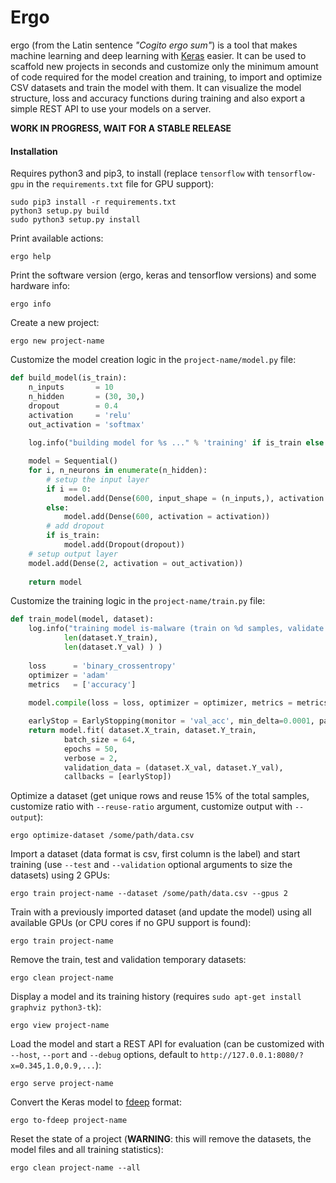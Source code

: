 # Ergo

ergo (from the Latin sentence *"Cogito ergo sum"*) is a tool that makes machine learning and deep learning with [Keras](https://keras.io/) easier. It can be used to scaffold new projects in seconds and customize only the minimum amount of code required for the model creation and training, to import and optimize CSV datasets and train the model with them. It can visualize the model structure, loss and accuracy functions during training and also export a simple REST API to use your models on a server.

**WORK IN PROGRESS, WAIT FOR A STABLE RELEASE**

#### Installation

Requires python3 and pip3, to install (replace `tensorflow` with `tensorflow-gpu` in the `requirements.txt` file for GPU support):

    sudo pip3 install -r requirements.txt
    python3 setup.py build
    sudo python3 setup.py install

Print available actions:

    ergo help

Print the software version (ergo, keras and tensorflow versions) and some hardware info:

    ergo info

Create a new project:

    ergo new project-name

Customize the model creation logic in the `project-name/model.py` file:

```python
def build_model(is_train):  
    n_inputs       = 10
    n_hidden       = (30, 30,)
    dropout        = 0.4
    activation     = 'relu'
    out_activation = 'softmax'
  
    log.info("building model for %s ..." % 'training' if is_train else 'evaluation')

    model = Sequential()
    for i, n_neurons in enumerate(n_hidden):
        # setup the input layer
        if i == 0:
            model.add(Dense(600, input_shape = (n_inputs,), activation = activation))
        else:
            model.add(Dense(600, activation = activation))
        # add dropout
        if is_train:
            model.add(Dropout(dropout))
    # setup output layer
    model.add(Dense(2, activation = out_activation))
    
    return model
```

Customize the training logic in the `project-name/train.py` file:

```python
def train_model(model, dataset):
    log.info("training model is-malware (train on %d samples, validate on %d) ..." % ( \
            len(dataset.Y_train), 
            len(dataset.Y_val) ) )
    
    loss      = 'binary_crossentropy'
    optimizer = 'adam'
    metrics   = ['accuracy']
    
    model.compile(loss = loss, optimizer = optimizer, metrics = metrics)

    earlyStop = EarlyStopping(monitor = 'val_acc', min_delta=0.0001, patience = 5, mode = 'auto')
    return model.fit( dataset.X_train, dataset.Y_train,
            batch_size = 64,
            epochs = 50,
            verbose = 2,
            validation_data = (dataset.X_val, dataset.Y_val),
            callbacks = [earlyStop])
```

Optimize a dataset (get unique rows and reuse 15% of the total samples, customize ratio with `--reuse-ratio` argument, customize output with `--output`):

    ergo optimize-dataset /some/path/data.csv

Import a dataset (data format is csv, first column is the label) and start training (use `--test` and `--validation` optional arguments to size the datasets) using 2 GPUs:

    ergo train project-name --dataset /some/path/data.csv --gpus 2

Train with a previously imported dataset (and update the model) using all available GPUs (or CPU cores if no GPU support is found):

    ergo train project-name

Remove the train, test and validation temporary datasets:

    ergo clean project-name

Display a model and its training history (requires `sudo apt-get install graphviz python3-tk`):

    ergo view project-name

Load the model and start a REST API for evaluation (can be customized with `--host`, `--port` and `--debug` options, default to `http://127.0.0.1:8080/?x=0.345,1.0,0.9,...`): 

    ergo serve project-name

Convert the Keras model to [fdeep](https://github.com/Dobiasd/frugally-deep) format:

    ergo to-fdeep project-name

Reset the state of a project (**WARNING**: this will remove the datasets, the model files and all training statistics):

    ergo clean project-name --all
